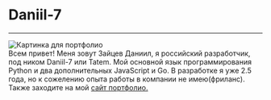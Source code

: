 # Daniil-7
--- 
![Картинка для портфолио](https://res.cloudinary.com/tatemmedia/image/upload/v1644736162/githubprofile.webp)
<br/>Всем привет! Меня зовут Зайцев Даниил, я  российский разработчик, под ником Daniil-7 или Tatem. Мой основной язык программирования  Python и два дополнительных JavaScript и Go. В разработке я уже 2.5 года, но к сожелению опыта работы в компании не имею(фриланс).
Также заходите  на мой [сайт портфолио.](https://tatem.pythonanywhere.com)


